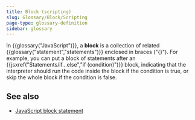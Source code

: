 ```yaml
---
title: Block (scripting)
slug: Glossary/Block/Scripting
page-type: glossary-definition
sidebar: glossary
---
```


In {{glossary("JavaScript")}}, a **block** is a collection of related {{glossary("statement","statements")}} enclosed in braces ("{}"). For example, you can put a block of statements after an {{jsxref("Statements/if...else","if (condition)")}} block, indicating that the interpreter should run the code inside the block if the condition is true, or skip the whole block if the condition is false.

## See also

- [JavaScript block statement](/en-US/docs/Web/JavaScript/Reference/Statements/block)
